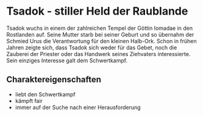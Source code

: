 # Tsadok - stiller Held der Raublande
Tsadok wuchs in einem der zahlreichen Tempel der Göttin Iomadae in den Rostlanden auf.
Seine Mutter starb bei seiner Geburt und so übernahm der Schmied Urus die Verantwortung für den kleinen Halb-Ork.
Schon in frühen Jahren zeigte sich, dass Tsadok sich weder für das Gebet, noch die Zauberei der Priester oder das Handwerk seines Ziehvaters interessierte.
Sein einziges Interesse galt dem Schwertkampf.

## Charaktereigenschaften
* liebt den Schwertkampf
* kämpft fair
* immer auf der Suche nach einer Herausforderung

